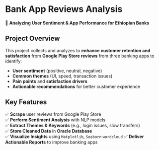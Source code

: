 # **Bank App Reviews Analysis**
🚀 **Analyzing User Sentiment & App Performance for Ethiopian Banks**

## **Project Overview**
 This project collects and analyzes  to **enhance customer retention and satisfaction** from **Google Play Store reviews** from three banking apps to identify:
- **User sentiment** (positive, neutral, negative)
- **Common themes** (UI, speed, transaction issues)
- **Pain points** and **satisfaction drivers**
- **Actionable recommendations** for better customer experience

## **Key Features**
✅ **Scrape** user reviews from Google Play Store  
✅ **Perform Sentiment Analysis** with NLP models  
✅ **Extract Themes & Keywords** (e.g., login issues, slow transfers)  
✅ **Store Cleaned Data** in **Oracle Database**  
✅ **Visualize Insights** using `Matplotlib`, `Seaborn`  `wordcloud`
✅ **Deliver Actionable Reports** to improve banking apps  